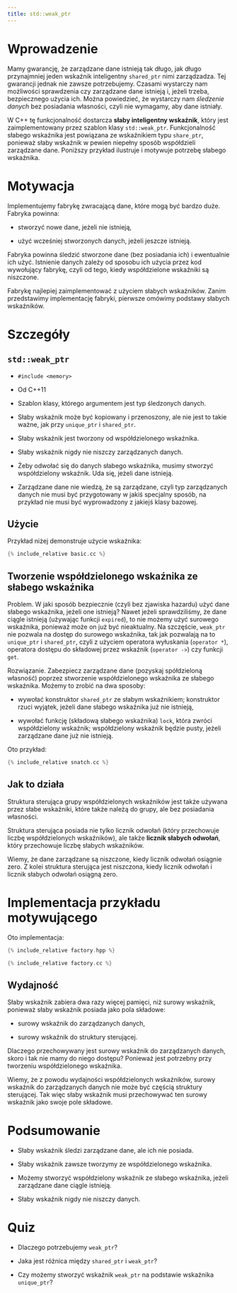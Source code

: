 ```yaml
---
title: std::weak_ptr
---
```


# Wprowadzenie

Mamy gwarancję, że zarządzane dane istnieją tak długo, jak długo
przynajmniej jeden wskaźnik inteligentny `shared_ptr` nimi
zarządzadza.  Tej gwarancji jednak nie zawsze potrzebujemy.  Czasami
wystarczy nam możliwości sprawdzenia czy zarządzane dane istnieją i,
jeżeli trzeba, bezpiecznego użycia ich.  Można powiedzieć, że
wystarczy nam *śledzenie danych* bez posiadania własności, czyli nie
wymagamy, aby dane istniały.

W C++ tę funkcjonalność dostarcza **słaby inteligentny wskaźnik**,
który jest zaimplementowany przez szablon klasy `std::weak_ptr`.
Funkcjonalność słabego wskaźnika jest powiązana ze wskaźnikiem typu
`share_ptr`, ponieważ słaby wskaźnik w pewien niepełny sposób
współdzieli zarządzane dane.  Poniższy przykład ilustruje i motywuje
potrzebę słabego wskaźnika.

# Motywacja

Implementujemy fabrykę zwracającą dane, które mogą być bardzo duże.
Fabryka powinna:

* stworzyć nowe dane, jeżeli nie istnieją,

* użyć wcześniej stworzonych danych, jeżeli jeszcze istnieją.

Fabryka powinna śledzić stworzone dane (bez posiadania ich) i
ewentualnie ich użyć.  Istnienie danych zależy od sposobu ich użycia
przez kod wywołujący fabrykę, czyli od tego, kiedy współdzielone
wskaźniki są niszczone.

Fabrykę najlepiej zaimplementować z użyciem słabych wskaźników.  Zanim
przedstawimy implementację fabryki, pierwsze omówimy podstawy słabych
wskaźników.

# Szczegóły

## `std::weak_ptr`

* `#include <memory>`

* Od C++11

* Szablon klasy, którego argumentem jest typ śledzonych danych.

* Słaby wskaźnik może być kopiowany i przenoszony, ale nie jest to
  takie ważne, jak przy `unique_ptr` i `shared_ptr`.

* Słaby wskaźnik jest tworzony od współdzielonego wskaźnika.

* Słaby wskaźnik nigdy nie niszczy zarządzanych danych.

* Żeby odwołać się do danych słabego wskaźnika, musimy stworzyć
  współdzielony wskaźnik.  Uda się, jeżeli dane istnieją.

* Zarządzane dane nie wiedzą, że są zarządzane, czyli typ zarządzanych
  danych nie musi być przygotowany w jakiś specjalny sposób, na
  przykład nie musi być wyprowadzony z jakiejś klasy bazowej.

## Użycie

Przykład niżej demonstruje użycie wskaźnika:

```cpp
{% include_relative basic.cc %}
```

## Tworzenie współdzielonego wskaźnika ze słabego wskaźnika

Problem.  W jaki sposób bezpiecznie (czyli bez zjawiska hazardu) użyć
dane słabego wskaźnika, jeżeli one istnieją?  Nawet jeżeli
sprawdziliśmy, że dane ciągle istnieją (używając funkcji `expired`),
to nie możemy użyć surowego wskaźnika, ponieważ może on już być
nieaktualny.  Na szczęście, `weak_ptr` nie pozwala na dostęp do
surowego wskaźnika, tak jak pozwalają na to `unique_ptr` i
`shared_ptr`, czyli z użyciem operatora wyłuskania (`operator *`),
operatora dostępu do składowej przez wskaźnik (`operator ->`) czy
funkcji `get`.

Rozwiązanie.  Zabezpiecz zarządzane dane (pozyskaj spółdzieloną
własność) poprzez stworzenie współdzielonego wskaźnika ze słabego
wskaźnika.  Możemy to zrobić na dwa sposoby:

* wywołać konstruktor `shared_ptr` ze słabym wskaźnikiem; konstruktor
  rzuci wyjątek, jeżeli dane słabego wskaźnika już nie istnieją,

* wywołać funkcję (składową słabego wskaźnika) `lock`, która zwróci
  współdzielony wskaźnik; współdzielony wskaźnik będzie pusty, jeżeli
  zarządzane dane już nie istnieją.

Oto przykład:

```cpp
{% include_relative snatch.cc %}
```

## Jak to działa

Struktura sterująca grupy współdzielonych wskaźników jest także
używana przez słabe wskaźniki, które także należą do grupy, ale bez
posiadania własności.

Struktura sterująca posiada nie tylko licznik odwołań (który
przechowuje liczbę współdzielonych wskaźników), ale także **licznik
słabych odwołań**, który przechowuje liczbę słabych wskaźników.

Wiemy, że dane zarządzane są niszczone, kiedy licznik odwołań osiągnie
zero.  Z kolei struktura sterująca jest niszczona, kiedy licznik
odwołań i licznik słabych odwołań osiągną zero.

# Implementacja przykładu motywującego

Oto implementacja:

```cpp
{% include_relative factory.hpp %}
```

```cpp
{% include_relative factory.cc %}
```

## Wydajność

Słaby wskaźnik zabiera dwa razy więcej pamięci, niż surowy wskaźnik,
ponieważ słaby wskaźnik posiada jako pola składowe:

* surowy wskaźnik do zarządzanych danych,

* surowy wskaźnik do struktury sterującej.

Dlaczego przechowywany jest surowy wskaźnik do zarządzanych danych,
skoro i tak nie mamy do niego dostępu?  Ponieważ jest potrzebny przy
tworzeniu współdzielonego wskaźnika.

Wiemy, że z powodu wydajności współdzielonych wskaźników, surowy
wskaźnik do zarządzanych danych nie może być częścią struktury
sterującej.  Tak więc słaby wskaźnik musi przechowywać ten surowy
wskaźnik jako swoje pole składowe.

# Podsumowanie

* Słaby wskaźnik śledzi zarządzane dane, ale ich nie posiada.

* Słaby wskaźnik zawsze tworzymy ze współdzielonego wskaźnika.

* Możemy stworzyć współdzielony wskaźnik ze słabego wskaźnika, jeżeli
  zarządzane dane ciągle istnieją.

* Słaby wskaźnik nigdy nie niszczy danych.

# Quiz

* Dlaczego potrzebujemy `weak_ptr`?

* Jaka jest różnica między `shared_ptr` i `weak_ptr`?

* Czy możemy stworzyć wskaźnik `weak_ptr` na podstawie wskaźnika
  `unique_ptr`?

<!-- LocalWords: -->
